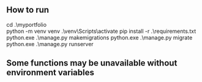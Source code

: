 ## How to run

cd .\myportfolio\
python -m venv venv
.\venv\Scripts\activate
pip install -r .\requirements.txt
python.exe .\manage.py makemigrations
python.exe .\manage.py migrate
python.exe .\manage.py runserver


## Some functions may be unavailable without environment variables